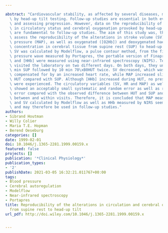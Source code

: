 ---
abstract: "Cardiovascular stability, as affected by several diseases, may be assessed\
  \ by head-up tilt testing. Follow-up studies are essential in both evaluating interventions\
  \ and assessing progression. However, data on the reproducibility of the changes\
  \ in circulatory status and cerebral oxygenation provoked by head-up tilt testing\
  \ are fundamental to follow-up studies. The aim of this study was, therefore, to\
  \ assess the reproducibility of the alterations in stroke volume (SV), mean arterial\
  \ pressure (MAP), as well as oxygenated ([O2Hb]) and deoxygenated haemoglobin ([HHb])\
  \ concentration in cerebral tissue from supine rest (SUP) to head-up tilt (HUT).\
  \ SV was calculated by Modelflow, a pulse contour method, from the finger arterial\
  \ pressure wave measured by Portapres, the portable version of Finapres. [O2Hb]\
  \ and [HHb] were measured using near-infrared spectroscopy (NIPS). Ten healthy individuals\
  \ visited the laboratory on two different days. On both days, they underwent 10\
  \ min SUP followed by 10 min 70\xB0HUT twice. SV decreased, which was (in part)\
  \ compensated for by an increased heart rate, while MAP increased slightly during\
  \ HUT compared with SUP. Although [HHb] increased during HUT, no presyncope symptoms\
  \ were experienced. The circulatory variables (SV, HR and MAP) as well as [HHb]\
  \ showed an acceptably small systematic and random error as well as reproducibility\
  \ error compared with the observed difference between HUT and SUP and were similar\
  \ between and within visits. Therefore, it is concluded that MAP measured by Portapres\
  \ and SV calculated by Modelflow as well as HHb measured by NIRS seem to be reproducible\
  \ and may therefore be used in follow-up studies."
authors:
- Sibrand Houtman
- Willy Colier
- Maria T.E. Hopman
- Berend Oeseburg
categories: []
date: 1999-02-01
doi: 10.1046/j.1365-2281.1999.00159.x
featured: false
projects: []
publication: '*Clinical Physiology*'
publication_types:
- '2'
publishDate: 2021-03-05 16:32:21.011767+00:00
tags:
- Blood pressure
- Cerebral autoregulation
- Modelflow
- Near-infrared spectroscopy
- Portapres
title: Reproducibility of the alterations in circulation and cerebral oxygenation
  from supine rest to head-up tilt
url_pdf: http://doi.wiley.com/10.1046/j.1365-2281.1999.00159.x

---

